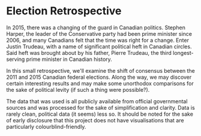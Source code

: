 # Election Retrospective

In 2015, there was a changing of the guard in Canadian politics. Stephen Harper, the leader of the Conservative party had been prime minister since 2006, and many Canadians felt that the time was right for a change. Enter Justin Trudeau, with a name of significant political heft in Canadian circles. Said heft was brought about by his father, Pierre Trudeau, the third longest-serving prime minister in Canadian history.

In this small retrospective, we'll examine the shift of consensus between the 2011 and 2015 Canadian federal elections. Along the way, we may discover certain interesting results and may make some unorthodox comparisons for the sake of political levity (if such a thing were possible?).

The data that was used is all publicly available from official governmental sources and was processed for the sake of simplification and clarity. Data is rarely clean, political data (it seems) less so. It should be noted for the sake of early disclosure that this project does not have visualisations that are particularly colourblind-friendly.
